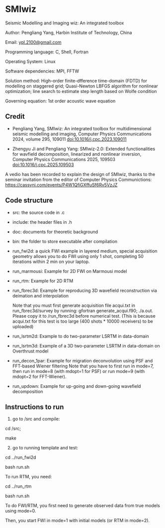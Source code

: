# SMIwiz
Seismic Modelling and Imaging wiz: An integrated toolbox

Author: Pengliang Yang, Harbin Institute of Technology, China

Email: ypl.2100@gmail.com

Programming language: C, Shell, Fortran

Operating System: Linux

Software dependencies: MPI, FFTW

Solution method: High-order finite-dfference time-domain (FDTD) for modelling
on staggered grid; Quasi-Newton LBFGS algorithm for nonlinear optimization;
line search to estimate step length based on Wolfe condition

Governing equation: 1st order acoustic wave equation

## Credit

* Pengliang Yang, SMIwiz: An integrated toolbox for multidimensional seismic modelling and imaging, Computer Physics Communications 2024, volume 295, 109011 [doi:10.1016/j.cpc.2023.109011](https://doi.org/10.1016/j.cpc.2023.109011)

* Zhengyu Ji and Pengliang Yang: SMIwiz-2.0: Extended functionalities for wav­field decomposition, linearized and nonlinear inversion, Computer Physics Communications 2025, 109503 [doi:10.1016/j.cpc.2025.109503](https://doi.org/10.1016/j.cpc.2025.109503)

A vedio has been recorded to explain the design of SMIwiz, thanks to the seminar invitation from the editor of Computer Physics Communictions: https://cassyni.com/events/P4W1QfiGXffuSf6Rv5VzJZ

## Code structure

* src: the source code in .c 

* include: the header files in .h

* doc: documents for theoretic background

* bin: the folder to store executable after compilation

* run_fwi2d: a quick FWI example in layered medium, special acquisition geometry allows you to do FWI using only 1 shot, completing 50 iterations within 2 min on your laptop.

* run_marmousi: Example for 2D FWI on Marmousi model

* run_rtm: Example for 2D RTM

* run_fbrec3d: Example for reproducing 3D wavefield reconstruction via deimation and interpolation

  Note that you must first generate acquisition file acqui.txt in run_fbrec3d/survey by running: 
  gfortran generate_acqui.f90; ./a.out. 
  Please copy it to /run_fbrec3d before numerical test. (This is because acqui.txt for this test is too large (400 shots * 10000 receivers) to be uploaded)

* run_lsrtm2d: Example to do two-parameter LSRTM in data-domain

* run_lsrtm3d: Example of a 3D two-parameter LSRTM in data-domain on Overthrust model

* run_decon_1par: Example for migration deconvolution using PSF and FFT-based Wiener filtering
  Note that you have to first run in mode=7, then run in mode=8 (with mdopt=1 for PSF) or run mode=9 (with mdopt=2 for FFT-Wiener).
  
* run_updown: Example for up-going and down-going wavefield decomposition

## Instructions to run

1. go to /src and compile:

cd /src;

make
	
2. go to running template and test:

cd ../run_fwi2d

bash run.sh

To run RTM, you need:

cd ../run_rtm

bash run.sh


To do FWI/RTM, you first need to generate observed data from true models using mode=0.

Then, you start FWI in mode=1 with initial models (or RTM in mode=2).

	
